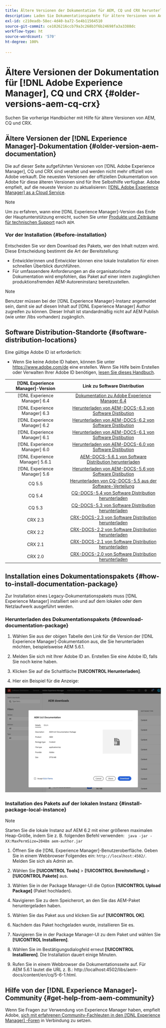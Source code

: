 ```yaml
---
title: Ältere Versionen der Dokumentation für AEM, CQ und CRX herunterladen
description: Laden Sie Dokumentationspakete für ältere Versionen von Adobe Experience Manager, CQ und CRX herunter.
exl-id: c210eadb-58ec-4d40-ba72-5e4b11564510
source-git-commit: ce1026216ccb79a3c268b3f6b24698fa3a3388dc
workflow-type: ht
source-wordcount: '570'
ht-degree: 100%

---
```


# Ältere Versionen der Dokumentation für [!DNL Adobe Experience Manager], CQ und CRX {#older-versions-aem-cq-crx}

Suchen Sie vorherige Handbücher mit Hilfe für ältere Versionen von AEM, CQ und CRX.

## Ältere Versionen der [!DNL Experience Manager]-Dokumentation {#older-version-aem-documentation}

Die auf dieser Seite aufgeführten Versionen von [!DNL Adobe Experience Manager], CQ und CRX sind veraltet und werden nicht mehr offiziell von Adobe verkauft. Die neuesten Versionen der offiziellen Dokumentation von Adobe für diese älteren Versionen sind für Ihre Selbsthilfe verfügbar. Adobe empfielt, auf die neueste Version zu aktualisieren: [[!DNL Adobe Experience Manager] as a Cloud Service](https://experienceleague.adobe.com/docs/experience-manager-cloud-service.html?lang=de).

>[!NOTE]
>
>Um zu erfahren, wann eine [!DNL Experience Manager]-Version das Ende der Hauptunterstützung erreicht, suchen Sie unter [Produkte und Zeiträume für technischen Support](https://helpx.adobe.com/de/support/programs/eol-matrix.html) nach `AEM`.

### Vor der Installation {#before-installation}

Entscheiden Sie vor dem Download des Pakets, wer den Inhalt nutzen wird. Diese Entscheidung bestimmt die Art der Bereitstellung:

* Entwicklerinnen und Entwickler können eine lokale Installation für einen schnellen Überblick durchführen.
* Für umfassendere Anforderungen an die organisatorische Dokumentation wird empfohlen, das Paket auf einer intern zugänglichen produktionsfremden AEM-Autoreninstanz bereitzustellen.

>[!NOTE]
>
>Benutzer müssen bei der [!DNL Experience Manager]-Instanz angemeldet sein, damit sie auf diesen Inhalt auf [!DNL Experience Manager] Author zugreifen zu können. Dieser Inhalt ist standardmäßig nicht auf AEM Publish (wie unter /libs vorhanden) zugänglich.

## Software Distribution-Standorte {#software-distribution-locations}

Eine gültige Adobe ID ist erforderlich:

* Wenn Sie keine Adobe ID haben, können Sie unter https://www.adobe.com/de eine erstellen.
Wenn Sie Hilfe beim Erstellen oder Verwalten Ihrer Adobe ID benötigen, [lesen Sie dieses Handbuch](https://helpx.adobe.com/de/manage-account.html).

| [!DNL Experience Manager]-Version | Link zu Software Distribution |
|:-----------:|:--------------------------------------------------:|
| [!DNL Experience Manager] 6.4 | [Dokumentation zu Adobe Experience Manager 6.4](https://experienceleague.adobe.com/docs/experience-manager-64.html?lang=de) |
| [!DNL Experience Manager] 6.3 | [Herunterladen von AEM-DOCS-6.3 von Software Distibution](https://experience.adobe.com/#/downloads/content/software-distribution/en/aem.html?package=/content/software-distribution/en/details.html/content/dam/aem/public/adobe/packages/aem-docs/aem-docs-6-3.zip) |
| [!DNL Experience Manager] 6.2 | [Herunterladen von AEM-DOCS-6.2 von Software Distibution](https://experience.adobe.com/#/downloads/content/software-distribution/en/aem.html?package=/content/software-distribution/en/details.html/content/dam/aem/public/adobe/packages/aem-docs/aem-docs-6-2.zip) |
| [!DNL Experience Manager] 6.1 | [Herunterladen von AEM-DOCS-6.1 von Software Distibution](https://experience.adobe.com/#/downloads/content/software-distribution/en/aem.html?package=/content/software-distribution/en/details.html/content/dam/aem/public/adobe/packages/aem-docs/aem-docs-6-1.zip) |
| [!DNL Experience Manager] 6.0 | [Herunterladen von AEM-DOCS-6.0 von Software Distibution](https://experience.adobe.com/#/downloads/content/software-distribution/en/aem.html?package=/content/software-distribution/en/details.html/content/dam/aem/public/adobe/packages/aem-docs/aem-docs-6-0.zip) |
| [!DNL Experience Manager] 5.6.1 | [AEM-DOCS-5.6.1 von Software Distribution herunterladen](https://experience.adobe.com/#/downloads/content/software-distribution/en/aem.html?package=/content/software-distribution/en/details.html/content/dam/aem/public/adobe/packages/aem-docs/aem-docs-5-6-1.zip) |
| [!DNL Experience Manager] 5.6 | [Herunterladen von AEM-DOCS-5.6 von Software Distibution](https://experience.adobe.com/#/downloads/content/software-distribution/en/aem.html?package=/content/software-distribution/en/details.html/content/dam/aem/public/adobe/packages/aem-docs/aem-docs-5-6.zip) |
| CQ 5.5 | [Herunterladen von CQ-DOCS-5.5 aus der Software-Verteilung](https://experience.adobe.com/#/downloads/content/software-distribution/en/aem.html?package=%2Fcontent%2Fsoftware-distribution%2Fen%2Fdetails.html%2Fcontent%2Fdam%2Faem%2Fpublic%2Fadobe%2Fpackages%2Faem-docs%2Faem-docs-5-5.zip) |
| CQ 5.4 | [CQ-DOCS-5.4 von Software Distribution herunterladen](https://experience.adobe.com/#/downloads/content/software-distribution/en/aem.html?package=/content/software-distribution/en/details.html/content/dam/aem/public/adobe/packages/aem-docs/aem-docs-5-4.zip) |
| CQ 5.3 | [CQ-DOCS-5.3 von Software Distribution herunterladen](https://experience.adobe.com/#/downloads/content/software-distribution/en/aem.html?package=/content/software-distribution/en/details.html/content/dam/aem/public/adobe/packages/aem-docs/aem-docs-5-3.zip) |
| CRX 2.3 | [CRX-DOCS-2.3 von Software Distribution herunterladen](https://experience.adobe.com/#/downloads/content/software-distribution/en/aem.html?package=/content/software-distribution/en/details.html/content/dam/aem/public/adobe/packages/aem-docs/crx-docs-2-3.zip) |
| CRX 2.2 | [CRX-DOCS-2.2 von Software Distribution herunterladen](https://experience.adobe.com/#/downloads/content/software-distribution/en/aem.html?package=/content/software-distribution/en/details.html/content/dam/aem/public/adobe/packages/aem-docs/crx-docs-2-2.zip) |
| CRX 2.1 | [CRX-DOCS-2.1 von Software Distribution herunterladen](https://experience.adobe.com/#/downloads/content/software-distribution/en/aem.html?package=/content/software-distribution/en/details.html/content/dam/aem/public/adobe/packages/aem-docs/crx-docs-2-1.zip) |
| CRX 2.0 | [CRX-DOCS-2.0 von Software Distribution herunterladen](https://experience.adobe.com/#/downloads/content/software-distribution/en/aem.html?package=/content/software-distribution/en/details.html/content/dam/aem/public/adobe/packages/aem-docs/crx-docs-2-0.zip) |

## Installation eines Dokumentationspakets {#how-to-install-documentation-package}

Zur Installation eines Legacy-Dokumentationspakets muss [!DNL Experience Manager] installiert sein und auf dem lokalen oder dem Netzlaufwerk ausgeführt werden.

### Herunterladen des Dokumentationspakets {#download-documentation-package}

1. Wählen Sie aus der obigen Tabelle den Link für die Version der [!DNL Experience Manager]-Dokumentation aus, die Sie herunterladen möchten, beispielsweise AEM 5.6.1.

1. Melden Sie sich mit Ihrer Adobe ID an. Erstellen Sie eine Adobe ID, falls Sie noch keine haben.

1. Klicken Sie auf die Schaltfläche **[!UICONTROL Herunterladen]**.

1. Hier ein Beispiel für die Anzeige:

![Beispiel für Software Distribution](assets/screen_shot_2020-07-10at161922.jpg)

### Installation des Pakets auf der lokalen Instanz {#install-package-local-instance}

>[!NOTE]
>
>Starten Sie die lokale Instanz auf AEM 6.2 mit einer größeren maximalen Heap-Größe, indem Sie z. B. folgenden Befehl verwenden: ` java -jar -XX:MaxPermSize=2048m aem-author.jar`

1. Öffnen Sie die [!DNL Experience Manager]-Benutzeroberfläche. Geben Sie in einem Webbrowser Folgendes ein: `http://localhost:4502/`. Melden Sie sich als Admin an.

1. Wählen Sie **[!UICONTROL Tools]** > **[!UICONTROL Bereitstellung]** > **[!UICONTROL Pakete]** aus.

1. Wählen Sie in der Package Manager-UI die Option **[!UICONTROL Upload Package]** (Paket hochladen).

1. Navigieren Sie zu dem Speicherort, an den Sie das AEM-Paket heruntergeladen haben.

1. Wählen Sie das Paket aus und klicken Sie auf **[!UICONTROL OK]**.

1. Nachdem das Paket hochgeladen wurde, installieren Sie es.

1. Navigieren Sie in der Package Manager-UI zu dem Paket und wählen Sie **[!UICONTROL Installieren]**.

1. Wählen Sie im Bestätigungsdialogfeld erneut **[!UICONTROL Installieren]**. Die Installation dauert einige Minuten.

1. Rufen Sie in einem Webbrowser die Dokumentationsseite auf. Für AEM 5.6.1 lautet die URL z. B.: http://localhost:4502/libs/aem-docs/content/en/cq/5-6-1.html.

## Hilfe von der [!DNL Experience Manager]-Community {#get-help-from-aem-community}

Wenn Sie Fragen zur Verwendung von Experience Manager haben, empfielt Adobe, [sich mit erfahrenen Community-Fachleuten in den  [!DNL Experience Manager] -Foren](https://experienceleaguecommunities.adobe.com/t5/adobe-experience-manager/ct-p/adobe-experience-manager-community) in Verbindung zu setzen.
